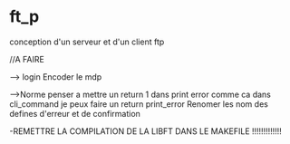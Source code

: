 # ft_p
conception d'un serveur et d'un client ftp


//A FAIRE

--> login
    Encoder le mdp

-->Norme
    penser a mettre un return 1 dans print error comme ca dans cli_command je peux faire un return print_error
    Renomer les nom des defines d'erreur et de confirmation

-REMETTRE LA COMPILATION DE LA LIBFT DANS LE MAKEFILE !!!!!!!!!!!!!
